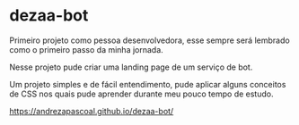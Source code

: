 # dezaa-bot

Primeiro projeto como pessoa desenvolvedora, esse sempre será lembrado como o primeiro passo da minha jornada.

Nesse projeto pude criar uma landing page de um serviço de bot.

Um projeto simples e de fácil entendimento, pude aplicar alguns conceitos de CSS nos quais pude aprender durante meu pouco tempo de estudo.


https://andrezapascoal.github.io/dezaa-bot/
